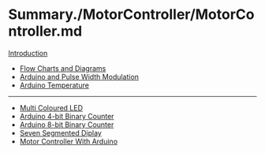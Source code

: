 # Summary./MotorController/MotorController.md
[Introduction](./Introduction.md)
- [Flow Charts and Diagrams](./FlowChartsDiagrams/FlowChartsDiagrams.md)
- [Arduino and Pulse Width Modulation](./ArduinoPWM/ArduinoPWM.md)
- [Arduino Temperature](./ArduinoTemperature/ArduinoTemperature.md)


---------
- [Multi Coloured LED]()
- [Arduino 4-bit Binary Counter]()
- [Arduino 8-bit Binary Counter]()
- [Seven Segmented Diplay]()
- [Motor Controller With Arduino]() 
